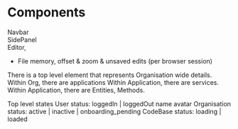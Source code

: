 # Components

Navbar  
SidePanel  
Editor,
* File memory, offset & zoom & unsaved edits (per browser session)

There is a top level element that represents Organisation wide details.
Within Org, there are applications
Within Application, there are services.
Within Application, there are Entities, Methods.

Top level states
User
    status: loggedIn | loggedOut
    name
    avatar
Organisation
    status: active | inactive | onboarding_pending
CodeBase
    status: loading | loaded
